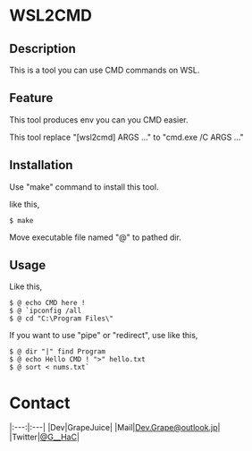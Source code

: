# WSL2CMD

## Description

This is a tool you can use CMD commands on WSL.

## Feature

This tool produces env you can you CMD easier.

This tool replace "[wsl2cmd] ARGS ..." to "cmd.exe /C ARGS ..."

## Installation

Use "make" command to install this tool.

like this,

```
$ make
```

Move executable file named "@" to pathed dir.

## Usage

Like this,

```
$ @ echo CMD here !
$ @ `ipconfig /all
$ @ cd "C:\Program Files\"
```

If you want to use "pipe" or "redirect", use like this,

```
$ @ dir "|" find Program
$ @ echo Hello CMD ! ">" hello.txt
$ @ sort < nums.txt`
```

# Contact

|:---:|:---|
|Dev|GrapeJuice|
|Mail|Dev.Grape@outlook.jp|
|Twitter|[@G__HaC](https://twitter.com/G__HaC)|
